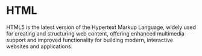 # HTML
HTML5 is the latest version of the Hypertext Markup Language, widely used for creating and structuring web content, offering enhanced multimedia support and improved functionality for building modern, interactive websites and applications.

